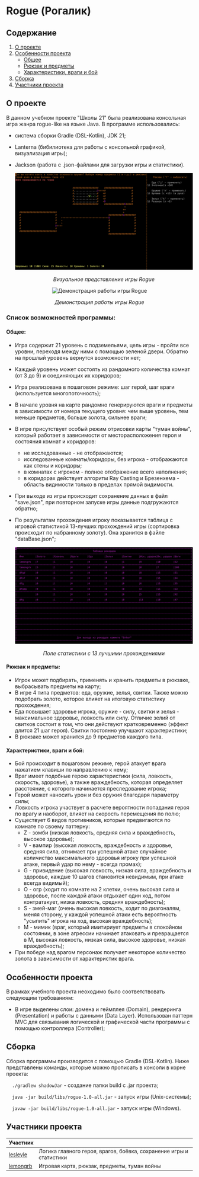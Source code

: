 # Rogue (Рогалик)

## Содержание
1. [О проекте](#о-проекте)
2. [Особенности проекта](#особенности-проекта)
	- [Общее](#общее)
	- [Рюкзак и предметы](#рюкзак-и-предметы)
	- [Характеристики, враги и бой](#характеристики-враги-и-бой)
3. [Сборка](#сборка)
4. [Участники проекта](#участники-проекта)

## О проекте

В данном учебном проекте "Школы 21" была реализована консольная игра жанра rogue-like на языке Java. В программе использовались:
* система сборки Gradle (DSL-Kotlin), JDK 21;
* Lanterna (бибилиотека для работы с консольной графикой, визуализация игры);
* Jackson (работа с .json-файлами для загрузки игры и статистики).

	<div align=center>

	![Визуальное представление игры Rogue](images/rogue.png)

	*Визуальное представление игры Rogue*
	</div>

<div align=center>

![Демонстрация работы игры Rogue](images/.gif)

*Демонстрация работы игры Rogue*
</div>

### Список возможностей программы:

#### Общее:

* Игра содержит 21 уровень с подземельями, цель игры - пройти все уровни, переходя между ними с помощью зеленой двери. Обратно на прошлый уровень вернутся возможности нет;
* Каждый уровень может состоять из рандомного количества комнат (от 3 до 9) и соединяющих их коридоров;
* Игра реализована в пошаговом режиме: шаг герой, шаг враги (используется многопоточность);
* В начале уровня на карте рандомно генерируются враги и предметы в зависимости от номера текущего уровня: чем выше уровень, тем меньше предметов, больше золота, сильнее враги;
* В игре присутствует особый режим отрисовки карты "туман войны", который работает в зависимости от месторасположения героя и состояния комнат и коридоров:
	* не исследованные - не отображаются;
	* исследованные комнаты/коридоры, без игрока - отображаются как стены и коридоры;
	* в комнатах с игроком - полное отображение всего наполнения;
	* в коридорах действует алгоритм Ray Casting и Брезенхема - область видимости только в пределах прямой видимости.
 * При выходе из игры происходит сохранение данных в файл "save.json", при повторном запуске игры данные подгружаются обратно;
 * По результатам прохождения игроку показывается таблица с игровой статистикой 13-лучших прохождений игры (сортировка происходит по набранному золоту). Она хранится в файле "dataBase.json";

	<div align=center>

	![Поле статистики с 13 лучшими прохождениями](images/statistic.png)

	*Поле статистики с 13 лучшими прохождениями*
	</div>

#### Рюкзак и предметы:

* Игрок может подбирать, применять и хранить предметы в рюкзаке, выбрасывать предметы на карту;
* В игре 4 типа предметов: еда, оружие, зелья, свитки. Также можно подобрать золото, которое влияет на итоговую статистику прохождения;
* Еда повышает здоровье игрока, оружие - силу, свитки и зелья - максимальное здоровье, ловкость или силу. Отличие зелий от свитков состоит в том, что они действуют кратковременно (эффект длится 21 шаг героя). Свитки постоянно улучшают характеристики;
* В рюкзаке может хранится до 9 предметов каждого типа.

#### Характеристики, враги и бой:

* Бой происходит в пошаговом режиме, герой атакует врага нажатием клавиши по направлению к нему;
* Враг имеет подобные герою характеристики (сила, ловкость, скорость, здоровье), а также враждебность, которая определяет расстояние, с которого начинается преследование игрока;
* Герой может наносить урон и без оружия благодаря параметру силы;
* Ловкость игрока участвует в расчете вероятности попадания героя по врагу и наоборот, влияет на скорость перемещения по полю;
* Существует 6 видов противников, которые предвигаются по комнате по своему паттерну: 
	* Z - зомби (низкая ловкость, средняя сила и враждебность, высокое здоровье);
	* V - вампир (высокая ловкость, враждебность и здоровье, средняя сила, отнимает при успешной атаке случайное количиство максимального здоровья игроку при успешной атаке, первый удар по нему - всегда промах);
	* G - привидение (высокая ловкость, низкая сила, враждебность и здоровье, каждые 10 шагов становится невидимым, при атаке всегда видимый);
	* O - огр (ходит по комнате на 2 клетки, очень высокая сила и здоровье, после каждой атаки отдыхает один ход, потом контратакует, низка ловкость, средняя враждебность);
	* S - змей-маг (очень высокая ловкость, ходит по диагоналям, меняя сторону, у каждой успешной атаки есть вероятность "усыпить" игрока на ход, высокая враждебность);
	* M - мимик (враг, который имитириует предметы в спокойном состоянии, в зоне агрессии начинает атаковать и превращается в M, высокая ловкость, низкая сила, высокое здоровье, низкая враждебность);
* При победе над врагом персонаж получает некоторое количество золота в зависимости от характеристик врага.

## Особенности проекта

В рамках учебного проекта неоходимо было соответствовать следующим требованиям:

* В игре выделены слои: домена и геймплея (Domain), рендеринга (Presentation) и работы с данными (Data Layer). Использован паттерн MVC для связывания логической и графической части программы с помощью контроллера (Controller);

## Сборка

Сборка программы производится с помощью Gradle (DSL-Kotlin). Ниже представлены команды, которые можно прописать в консоли в корне проекта:

&nbsp;&nbsp;&nbsp;&nbsp;``./gradlew shadowJar`` - создание папки build с .jar проекта;

&nbsp;&nbsp;&nbsp;&nbsp;``java -jar build/libs/rogue-1.0-all.jar`` - запуск игры (Unix-системы);

&nbsp;&nbsp;&nbsp;&nbsp;``javaw -jar build/libs/rogue-1.0-all.jar`` - запуск игры (Windows).



## Участники проекта

| Участник      |            |
| ------------- | ------------------ |
| [lesleyle](https://github.com/IvanVito) | Логика главного героя, врагов, боёвка, сохранение игры и статистики |
| [lemongrb](https://github.com/Shyrasya) | Игровая карта, рюкзак, предметы, туман войны |

